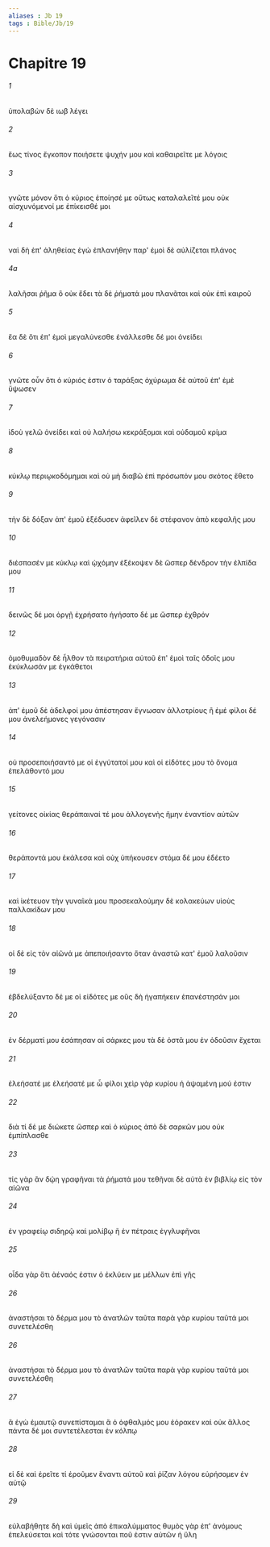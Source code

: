 ```yaml
---
aliases : Jb 19
tags : Bible/Jb/19
---
```


# Chapitre 19

###### 1
ὑπολαβὼν δὲ ιωβ λέγει
###### 2
ἕως τίνος ἔγκοπον ποιήσετε ψυχήν μου καὶ καθαιρεῖτε με λόγοις
###### 3
γνῶτε μόνον ὅτι ὁ κύριος ἐποίησέ με οὕτως καταλαλεῖτέ μου οὐκ αἰσχυνόμενοί με ἐπίκεισθέ μοι
###### 4
ναὶ δὴ ἐπ' ἀληθείας ἐγὼ ἐπλανήθην παρ' ἐμοὶ δὲ αὐλίζεται πλάνος
###### 4a
λαλῆσαι ῥῆμα ὃ οὐκ ἔδει τὰ δὲ ῥήματά μου πλανᾶται καὶ οὐκ ἐπὶ καιροῦ
###### 5
ἔα δὲ ὅτι ἐπ' ἐμοὶ μεγαλύνεσθε ἐνάλλεσθε δέ μοι ὀνείδει
###### 6
γνῶτε οὖν ὅτι ὁ κύριός ἐστιν ὁ ταράξας ὀχύρωμα δὲ αὐτοῦ ἐπ' ἐμὲ ὕψωσεν
###### 7
ἰδοὺ γελῶ ὀνείδει καὶ οὐ λαλήσω κεκράξομαι καὶ οὐδαμοῦ κρίμα
###### 8
κύκλῳ περιῳκοδόμημαι καὶ οὐ μὴ διαβῶ ἐπὶ πρόσωπόν μου σκότος ἔθετο
###### 9
τὴν δὲ δόξαν ἀπ' ἐμοῦ ἐξέδυσεν ἀφεῖλεν δὲ στέφανον ἀπὸ κεφαλῆς μου
###### 10
διέσπασέν με κύκλῳ καὶ ᾠχόμην ἐξέκοψεν δὲ ὥσπερ δένδρον τὴν ἐλπίδα μου
###### 11
δεινῶς δέ μοι ὀργῇ ἐχρήσατο ἡγήσατο δέ με ὥσπερ ἐχθρόν
###### 12
ὁμοθυμαδὸν δὲ ἦλθον τὰ πειρατήρια αὐτοῦ ἐπ' ἐμοὶ ταῖς ὁδοῖς μου ἐκύκλωσάν με ἐγκάθετοι
###### 13
ἀπ' ἐμοῦ δὲ ἀδελφοί μου ἀπέστησαν ἔγνωσαν ἀλλοτρίους ἢ ἐμέ φίλοι δέ μου ἀνελεήμονες γεγόνασιν
###### 14
οὐ προσεποιήσαντό με οἱ ἐγγύτατοί μου καὶ οἱ εἰδότες μου τὸ ὄνομα ἐπελάθοντό μου
###### 15
γείτονες οἰκίας θεράπαιναί τέ μου ἀλλογενὴς ἤμην ἐναντίον αὐτῶν
###### 16
θεράποντά μου ἐκάλεσα καὶ οὐχ ὑπήκουσεν στόμα δέ μου ἐδέετο
###### 17
καὶ ἱκέτευον τὴν γυναῖκά μου προσεκαλούμην δὲ κολακεύων υἱοὺς παλλακίδων μου
###### 18
οἱ δὲ εἰς τὸν αἰῶνά με ἀπεποιήσαντο ὅταν ἀναστῶ κατ' ἐμοῦ λαλοῦσιν
###### 19
ἐβδελύξαντο δέ με οἱ εἰδότες με οὓς δὴ ἠγαπήκειν ἐπανέστησάν μοι
###### 20
ἐν δέρματί μου ἐσάπησαν αἱ σάρκες μου τὰ δὲ ὀστᾶ μου ἐν ὀδοῦσιν ἔχεται
###### 21
ἐλεήσατέ με ἐλεήσατέ με ὦ φίλοι χεὶρ γὰρ κυρίου ἡ ἁψαμένη μού ἐστιν
###### 22
διὰ τί δέ με διώκετε ὥσπερ καὶ ὁ κύριος ἀπὸ δὲ σαρκῶν μου οὐκ ἐμπίπλασθε
###### 23
τίς γὰρ ἂν δῴη γραφῆναι τὰ ῥήματά μου τεθῆναι δὲ αὐτὰ ἐν βιβλίῳ εἰς τὸν αἰῶνα
###### 24
ἐν γραφείῳ σιδηρῷ καὶ μολίβῳ ἢ ἐν πέτραις ἐγγλυφῆναι
###### 25
οἶδα γὰρ ὅτι ἀέναός ἐστιν ὁ ἐκλύειν με μέλλων ἐπὶ γῆς
###### 26
ἀναστήσαι τὸ δέρμα μου τὸ ἀνατλῶν ταῦτα παρὰ γὰρ κυρίου ταῦτά μοι συνετελέσθη
###### 26
ἀναστήσαι τὸ δέρμα μου τὸ ἀνατλῶν ταῦτα παρὰ γὰρ κυρίου ταῦτά μοι συνετελέσθη
###### 27
ἃ ἐγὼ ἐμαυτῷ συνεπίσταμαι ἃ ὁ ὀφθαλμός μου ἑόρακεν καὶ οὐκ ἄλλος πάντα δέ μοι συντετέλεσται ἐν κόλπῳ
###### 28
εἰ δὲ καὶ ἐρεῖτε τί ἐροῦμεν ἔναντι αὐτοῦ καὶ ῥίζαν λόγου εὑρήσομεν ἐν αὐτῷ
###### 29
εὐλαβήθητε δὴ καὶ ὑμεῖς ἀπὸ ἐπικαλύμματος θυμὸς γὰρ ἐπ' ἀνόμους ἐπελεύσεται καὶ τότε γνώσονται ποῦ ἐστιν αὐτῶν ἡ ὕλη
